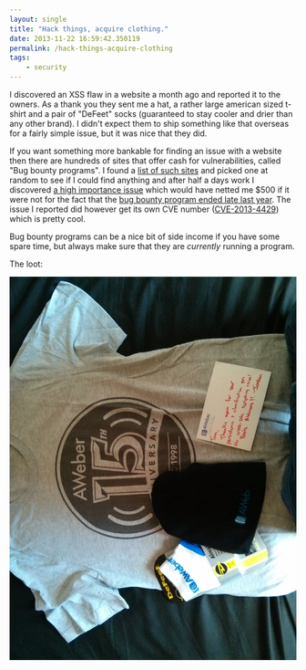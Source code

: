 ```yaml
---
layout: single
title: "Hack things, acquire clothing."
date: 2013-11-22 16:59:42.350119
permalink: /hack-things-acquire-clothing
tags:
    - security
---
```


I discovered an XSS flaw in a website a month ago and reported it to the owners. As a thank you they sent me a hat, a rather large american sized t-shirt and a pair of "DeFeet" socks (guaranteed to stay cooler and drier than any other brand). I didn't expect them to ship something like that overseas for a fairly simple issue, but it was nice that they did.

If you want something more bankable for finding an issue with a website then there are hundreds of sites that offer cash for vulnerabilities, called "Bug bounty programs". I found a [list of such sites](https://bugcrowd.com/list-of-bug-bounty-programs/) and picked one at random to see if I could find anything and after half a days work I discovered [a high importance issue](https://bugs.launchpad.net/mahara/+bug/1211758) which would have netted me $500 if it were not for the fact that the [bug bounty program ended late last year](https://mahara.org/interaction/forum/topic.php?id=4923). The issue I reported did however get its own CVE number ([CVE-2013-4429](http://www.mail-archive.com/debian-bugs-dist@lists.debian.org/msg1165716.html)) which is pretty cool. 

Bug bounty programs can be a nice bit of side income if you have some spare time, but always make sure that they are *currently* running a program.

The loot:

![](./oie_22143645s69tM98d_OKJAOIRW.jpg)
    